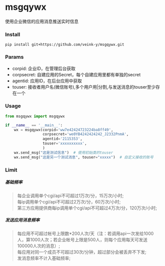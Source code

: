 # msgqywx

使用企业微信的应用消息推送实时信息

### Install

```
pip install git+https://github.com/veink-y/msgqywx.git
```

### Params

- corpid: 企业ID，在管理后台获取
- corpsecret: 自建应用的Secret，每个自建应用里都有单独的secret
- agentid: 应用ID，在后台应用中获取
- touser: 接收者用户名(微信账号),多个用户用|分割,与发送消息的touser至少存在一个

### Usage

```python
from msgqywx import msgqywx

if __name__ == '__main__':
    wx = msgqywx(corpid='ww7e42424723224ba8ff49',
                 corpsecret='we0YB4242424242_J2332PnmA',
                 agentid='2115353',
                 touser='xxxxxxxxxx',
                 )
    wx.send_msg("这是测试信息")  # 使用初始类的touser
    wx.send_msg("这是另一个测试消息", touser="xxxxx")  # 自定义接收的账号

```

### Limit
##### 基础频率
>每企业调用单个cgi/api不可超过1万次/分，15万次/小时;  
>每ip调用单个cgi/api不可超过2万次/分，60万次/小时;  
>第三方应用提供商每ip调用单个cgi/api不可超过4万次/分，120万次/小时;  
##### 发送应用消息频率
>每应用不可超过帐号上限数*200人次/天（注：若调用api一次发给1000人，算1000人次；若企业帐号上限是500人，则每个应用每天可发送100000人次的消息）;  
>每应用对同一个成员不可超过30次/分钟，超过部分会被丢弃不下发;  
>发消息频率不计入基础频率;  
